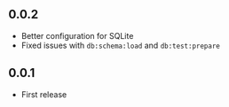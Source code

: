 ## 0.0.2

- Better configuration for SQLite
- Fixed issues with `db:schema:load` and `db:test:prepare`

## 0.0.1

- First release
